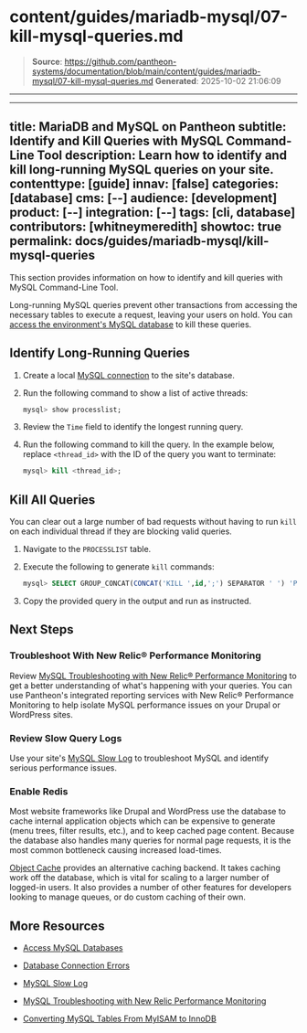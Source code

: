 # content/guides/mariadb-mysql/07-kill-mysql-queries.md

> **Source**: https://github.com/pantheon-systems/documentation/blob/main/content/guides/mariadb-mysql/07-kill-mysql-queries.md
> **Generated**: 2025-10-02 21:06:09

---

---
title: MariaDB and MySQL on Pantheon
subtitle: Identify and Kill Queries with MySQL Command-Line Tool
description: Learn how to identify and kill long-running MySQL queries on your site.
contenttype: [guide]
innav: [false]
categories: [database]
cms: [--]
audience: [development]
product: [--]
integration: [--]
tags: [cli, database]
contributors: [whitneymeredith]
showtoc: true
permalink: docs/guides/mariadb-mysql/kill-mysql-queries
---

This section provides information on how to identify and kill queries with MySQL Command-Line Tool.

Long-running MySQL queries prevent other transactions from accessing the necessary tables to execute a request, leaving your users on hold. You can [access the environment's MySQL database](/guides/mariadb-mysql/mysql-access) to kill these queries.

## Identify Long-Running Queries

1. Create a local [MySQL connection](/guides/mariadb-mysql/mysql-access#access-your-database-directly) to the site's database.

1. Run the following command to show a list of active threads:

    ```sql
    mysql> show processlist;
    ```

1. Review the `Time` field to identify the longest running query.

1. Run the following command to kill the query. In the example below, replace `<thread_id>` with the ID of the query you want to terminate:

    ```sql
    mysql> kill <thread_id>;
    ```

## Kill All Queries

You can clear out a large number of bad requests without having to run `kill` on each individual thread if they are blocking valid queries.

1. Navigate to the `PROCESSLIST` table.

1. Execute the following to generate `kill` commands:

    ```sql
    mysql> SELECT GROUP_CONCAT(CONCAT('KILL ',id,';') SEPARATOR ' ') 'Paste the following query to kill all processes' FROM information_schema.processlist WHERE user<>'system user'\G
    ```

1. Copy the provided query in the output and run as instructed.

## Next Steps

### Troubleshoot With New Relic&reg; Performance Monitoring

Review [MySQL Troubleshooting with New Relic&reg; Performance Monitoring](/guides/new-relic/debug-mysql-new-relic) to get a better understanding of what's happening with your queries. You can use Pantheon's integrated reporting services with New Relic&reg; Performance Monitoring to help isolate MySQL performance issues on your Drupal or WordPress sites.

### Review Slow Query Logs

Use your site's [MySQL Slow Log](/guides/mariadb-mysql/mysql-slow-log) to troubleshoot MySQL and identify serious performance issues.

### Enable Redis

Most website frameworks like Drupal and WordPress use the database to cache internal application objects which can be expensive to generate (menu trees, filter results, etc.), and to keep cached page content. Because the database also handles many queries for normal page requests, it is the most common bottleneck causing increased load-times.

[Object Cache](/object-cache) provides an alternative caching backend. It takes caching work off the database, which is vital for scaling to a larger number of logged-in users. It also provides a number of other features for developers looking to manage queues, or do custom caching of their own.

## More Resources

- [Access MySQL Databases](/guides/mariadb-mysql/mysql-access)

- [Database Connection Errors](/guides/mariadb-mysql/database-connection-errors)

- [MySQL Slow Log](/guides/mariadb-mysql/mysql-slow-log)

- [MySQL Troubleshooting with New Relic Performance Monitoring](/guides/new-relic/debug-mysql-new-relic)

- [Converting MySQL Tables From MyISAM to InnoDB](/guides/mariadb-mysql/myisam-to-innodb)
